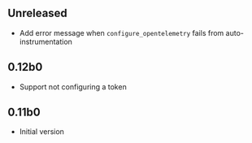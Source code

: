 ## Unreleased

- Add error message when `configure_opentelemetry` fails
  from auto-instrumentation

## 0.12b0

- Support not configuring a token

## 0.11b0

- Initial version
